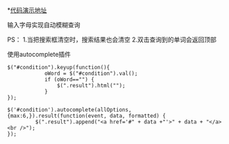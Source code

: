 *[代码演示地址](http://6.lcdmx.applinzi.com/)

输入字母实现自动模糊查询

PS：
1.当把搜索框清空时，搜索结果也会清空
2.双击查询到的单词会返回顶部


使用autocomplete插件
```
$("#condition").keyup(function(){
			oWord = $("#condition").val();
			if (oWord=="") {
				$(".result").html("");
			}
});

$('#condition').autocomplete(allOptions,{max:6,}).result(function(event, data, formatted) {
	     $(".result").append("<a href='#" + data +"'>" + data + "</a><br />");
});
```
